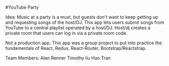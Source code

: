 #YouTube Party

Idea: Music at a party is a must, but guests don't want to keep getting up and requesting songs of the host/DJ. This app lets users submit songs from YouTube to a central playlist operated by a host/DJ. Host/dj creates a private room that users can log in via a private room code.

Not a production app.
This app was a group project to put into practice the fundamentals of React, Redux, React-Router, Bootstrap/Reactstrap.

Team Members:
Alan Renner
Timothy liu
Hao Tran
